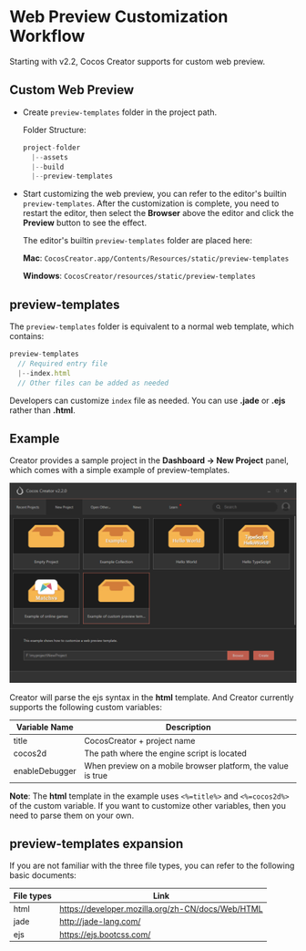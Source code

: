 # Web Preview Customization Workflow

Starting with v2.2, Cocos Creator supports for custom web preview.

## Custom Web Preview

- Create `preview-templates` folder in the project path.

  Folder Structure:

  ```js
  project-folder
    |--assets
    |--build
    |--preview-templates
  ```

- Start customizing the web preview, you can refer to the editor's builtin `preview-templates`. After the customization is complete, you need to restart the editor, then select the **Browser** above the editor and click the **Preview** button to see the effect.

  The editor's builtin `preview-templates` folder are placed here:

  **Mac**: `CocosCreator.app/Contents/Resources/static/preview-templates`

  **Windows**: `CocosCreator/resources/static/preview-templates`

## preview-templates

The `preview-templates` folder is equivalent to a normal web template, which contains:

  ```js
  preview-templates
    // Required entry file
    |--index.html
    // Other files can be added as needed
  ```

Developers can customize `index` file as needed. You can use **.jade** or **.ejs** rather than **.html**.

## Example

Creator provides a sample project in the **Dashboard -> New Project** panel, which comes with a simple example of preview-templates.

![Custom Preview Template](./custom-preview-template/create.png)

Creator will parse the ejs syntax in the **html** template. And Creator currently supports the following custom variables:

| Variable Name |   Description
| --------------    | ----------- |
| title             | CocosCreator + project name      |
| cocos2d           | The path where the engine script is located     |
| enableDebugger    | When preview on a mobile browser platform, the value is true |

**Note**: The **html** template in the example uses `<%=title%>` and `<%=cocos2d%>` of the custom variable. If you want to customize other variables, then you need to parse them on your own.

## preview-templates expansion

If you are not familiar with the three file types, you can refer to the following basic documents:

| File types |   Link
| -------------- | ----------- |
| html | <https://developer.mozilla.org/zh-CN/docs/Web/HTML> |
| jade | <http://jade-lang.com/>                             |
| ejs  | <https://ejs.bootcss.com/>  
